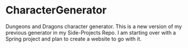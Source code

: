 # CharacterGenerator
Dungeons and Dragons character generator. This is a new version of my previous generator in my Side-Projects Repo. I am starting over with a Spring project and plan to create a website to go with it.
